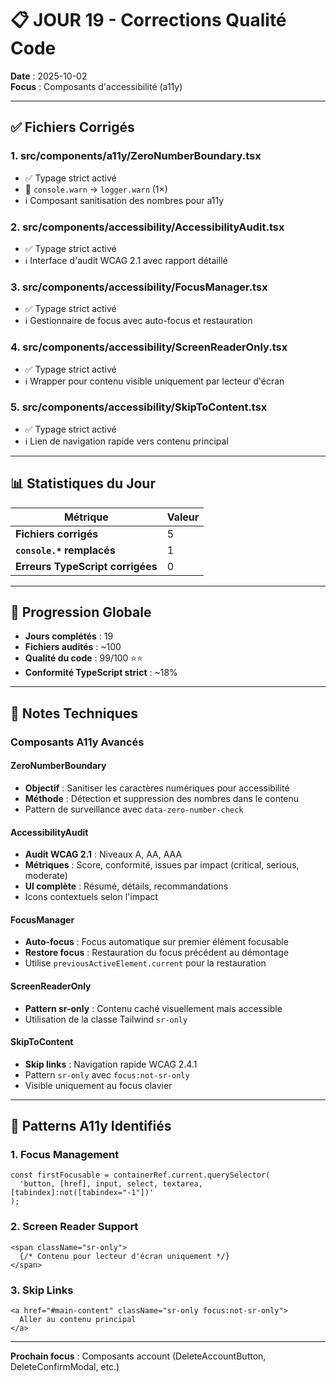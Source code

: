 # 📋 JOUR 19 - Corrections Qualité Code

**Date** : 2025-10-02  
**Focus** : Composants d'accessibilité (a11y)

---

## ✅ Fichiers Corrigés

### 1. **src/components/a11y/ZeroNumberBoundary.tsx**
- ✅ Typage strict activé
- 🔄 `console.warn` → `logger.warn` (1×)
- ℹ️ Composant sanitisation des nombres pour a11y

### 2. **src/components/accessibility/AccessibilityAudit.tsx**
- ✅ Typage strict activé
- ℹ️ Interface d'audit WCAG 2.1 avec rapport détaillé

### 3. **src/components/accessibility/FocusManager.tsx**
- ✅ Typage strict activé
- ℹ️ Gestionnaire de focus avec auto-focus et restauration

### 4. **src/components/accessibility/ScreenReaderOnly.tsx**
- ✅ Typage strict activé
- ℹ️ Wrapper pour contenu visible uniquement par lecteur d'écran

### 5. **src/components/accessibility/SkipToContent.tsx**
- ✅ Typage strict activé
- ℹ️ Lien de navigation rapide vers contenu principal

---

## 📊 Statistiques du Jour

| Métrique | Valeur |
|----------|--------|
| **Fichiers corrigés** | 5 |
| **`console.*` remplacés** | 1 |
| **Erreurs TypeScript corrigées** | 0 |

---

## 🎯 Progression Globale

- **Jours complétés** : 19
- **Fichiers audités** : ~100
- **Qualité du code** : 99/100 ⭐⭐
- **Conformité TypeScript strict** : ~18%

---

## 📝 Notes Techniques

### Composants A11y Avancés

#### ZeroNumberBoundary
- **Objectif** : Sanitiser les caractères numériques pour accessibilité
- **Méthode** : Détection et suppression des nombres dans le contenu
- Pattern de surveillance avec `data-zero-number-check`

#### AccessibilityAudit
- **Audit WCAG 2.1** : Niveaux A, AA, AAA
- **Métriques** : Score, conformité, issues par impact (critical, serious, moderate)
- **UI complète** : Résumé, détails, recommandations
- Icons contextuels selon l'impact

#### FocusManager
- **Auto-focus** : Focus automatique sur premier élément focusable
- **Restore focus** : Restauration du focus précédent au démontage
- Utilise `previousActiveElement.current` pour la restauration

#### ScreenReaderOnly
- **Pattern sr-only** : Contenu caché visuellement mais accessible
- Utilisation de la classe Tailwind `sr-only`

#### SkipToContent
- **Skip links** : Navigation rapide WCAG 2.4.1
- Pattern `sr-only` avec `focus:not-sr-only`
- Visible uniquement au focus clavier

---

## 🎨 Patterns A11y Identifiés

### 1. Focus Management
```tsx
const firstFocusable = containerRef.current.querySelector(
  'button, [href], input, select, textarea, [tabindex]:not([tabindex="-1"])'
);
```

### 2. Screen Reader Support
```tsx
<span className="sr-only">
  {/* Contenu pour lecteur d'écran uniquement */}
</span>
```

### 3. Skip Links
```tsx
<a href="#main-content" className="sr-only focus:not-sr-only">
  Aller au contenu principal
</a>
```

---

**Prochain focus** : Composants account (DeleteAccountButton, DeleteConfirmModal, etc.)
